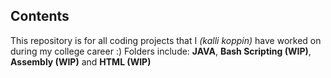 ## Contents
This repository is for all coding projects that I *(kalli koppin)* have worked on during my college career :) 
Folders include: **JAVA**, **Bash Scripting (WIP)**, **Assembly (WIP)** and **HTML (WIP)**
